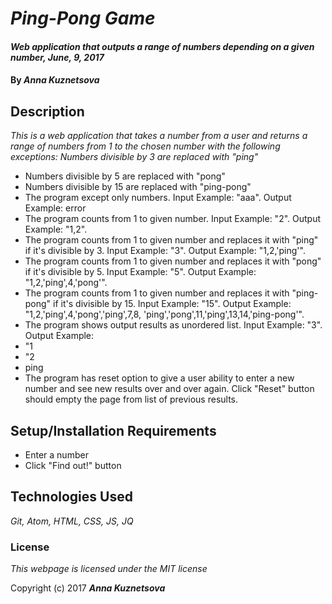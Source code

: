 # _Ping-Pong Game_

#### _Web application that outputs a range of numbers depending on a given number, June, 9, 2017_

#### By _Anna Kuznetsova_

## Description

_This is a web application that takes a number from a user and returns a range of numbers from 1 to the chosen number with the following exceptions:_
_Numbers divisible by 3 are replaced with "ping"_
* Numbers divisible by 5 are replaced with "pong"
* Numbers divisible by 15 are replaced with "ping-pong"
* The program except only numbers. Input Example: "aaa". Output Example: error
* The program counts from 1 to given number. Input Example: "2". Output Example: "1,2".
* The program counts from 1 to given number and replaces it with "ping" if it's divisible by 3. Input Example: "3". Output Example: "1,2,'ping'".
* The program counts from 1 to given number and replaces it with "pong" if it's divisible by 5. Input Example: "5". Output Example: "1,2,'ping',4,'pong'".
* The program counts from 1 to given number and replaces it with "ping-pong" if it's divisible by 15. Input Example: "15". Output Example: "1,2,'ping',4,'pong','ping',7,8, 'ping','pong',11,'ping',13,14,'ping-pong'".
* The program shows output results as unordered list. Input Example: "3". Output Example:
* "1
* "2
* ping
* The program has reset option to give a user ability to enter a new number and see new results over and over again. Click "Reset" button should empty the page from list of previous results.

## Setup/Installation Requirements

* Enter a number
* Click "Find out!" button



## Technologies Used

_Git, Atom, HTML, CSS, JS, JQ_

### License

*This webpage is licensed under the MIT license*

Copyright (c) 2017 **_Anna Kuznetsova_**
